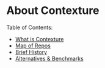 ﻿# About Contexture

Table of Contents:
- [What is Contexture](what-is-contexture.md)
- [Map of Repos](map-of-repos.md)
- [Brief History](brief-history.md)
- [Alternatives & Benchmarks](alternatives-benchmarks.md)

